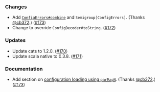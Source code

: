 ### Changes
- Add [`ConfigErrors#combine`][ConfigErrors#combine] and `Semigroup[ConfigErrors]`. (Thanks [@cb372][@cb372].) ([#173][#173])
- Change to override `ConfigDecoder#toString`. ([#172][#172])

### Updates
- Update cats to 1.2.0. ([#170][#170])
- Update scala native to 0.3.8. ([#171][#171])

### Documentation
- Add section on [configuration loading using `parMapN`][parMapN]. (Thanks [@cb372][@cb372].) ([#173][#173])

[@cb372]: https://github.com/cb372
[ConfigErrors#combine]: https://cir.is/api/ciris/ConfigErrors.html#combine(other:ciris.ConfigErrors):ciris.ConfigErrors
[parMapN]: https://cir.is/docs/cats-module#compositional-loading-of-configuration-using-parmapn

[#170]: https://github.com/vlovgr/ciris/pull/170
[#171]: https://github.com/vlovgr/ciris/pull/171
[#172]: https://github.com/vlovgr/ciris/pull/172
[#173]: https://github.com/vlovgr/ciris/pull/173
